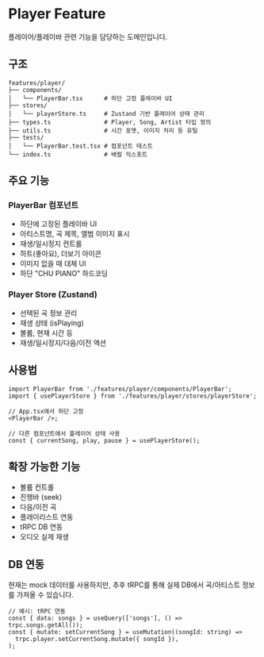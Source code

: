 # Player Feature

플레이어/플레이바 관련 기능을 담당하는 도메인입니다.

## 구조

```
features/player/
├── components/
│   └── PlayerBar.tsx      # 하단 고정 플레이바 UI
├── stores/
│   └── playerStore.ts     # Zustand 기반 플레이어 상태 관리
├── types.ts               # Player, Song, Artist 타입 정의
├── utils.ts               # 시간 포맷, 이미지 처리 등 유틸
├── tests/
│   └── PlayerBar.test.tsx # 컴포넌트 테스트
└── index.ts               # 배럴 익스포트
```

## 주요 기능

### PlayerBar 컴포넌트

- 하단에 고정된 플레이바 UI
- 아티스트명, 곡 제목, 앨범 이미지 표시
- 재생/일시정지 컨트롤
- 하트(좋아요), 더보기 아이콘
- 이미지 없을 때 대체 UI
- 하단 "CHU PIANO" 하드코딩

### Player Store (Zustand)

- 선택된 곡 정보 관리
- 재생 상태 (isPlaying)
- 볼륨, 현재 시간 등
- 재생/일시정지/다음/이전 액션

## 사용법

```tsx
import PlayerBar from './features/player/components/PlayerBar';
import { usePlayerStore } from './features/player/stores/playerStore';

// App.tsx에서 하단 고정
<PlayerBar />;

// 다른 컴포넌트에서 플레이어 상태 사용
const { currentSong, play, pause } = usePlayerStore();
```

## 확장 가능한 기능

- 볼륨 컨트롤
- 진행바 (seek)
- 다음/이전 곡
- 플레이리스트 연동
- tRPC DB 연동
- 오디오 실제 재생

## DB 연동

현재는 mock 데이터를 사용하지만, 추후 tRPC를 통해 실제 DB에서 곡/아티스트 정보를 가져올 수 있습니다.

```tsx
// 예시: tRPC 연동
const { data: songs } = useQuery(['songs'], () => trpc.songs.getAll());
const { mutate: setCurrentSong } = useMutation((songId: string) =>
  trpc.player.setCurrentSong.mutate({ songId }),
);
```
